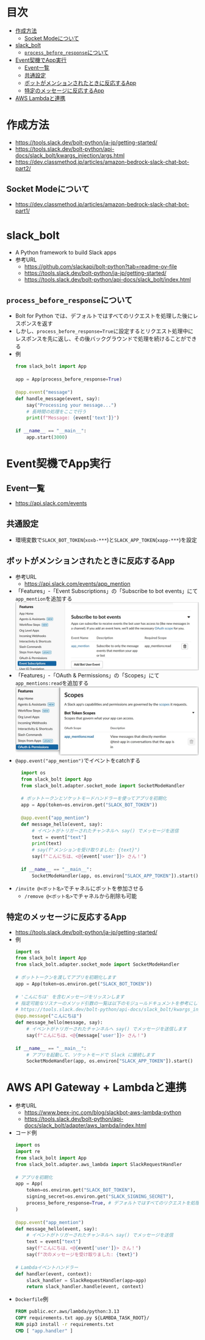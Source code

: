 # 目次 <!-- omit in toc -->
<!-- TOC -->

- [作成方法](#作成方法)
  - [Socket Modeについて](#socket-modeについて)
- [slack_bolt](#slack_bolt)
  - [`process_before_response`について](#process_before_responseについて)
- [Event契機でApp実行](#event契機でapp実行)
  - [Event一覧](#event一覧)
  - [共通設定](#共通設定)
  - [ボットがメンションされたときに反応するApp](#ボットがメンションされたときに反応するapp)
  - [特定のメッセージに反応するApp](#特定のメッセージに反応するapp)
- [AWS Lambdaと連携](#aws-lambdaと連携)

<!-- /TOC -->

# 作成方法
- https://tools.slack.dev/bolt-python/ja-jp/getting-started/
- https://tools.slack.dev/bolt-python/api-docs/slack_bolt/kwargs_injection/args.html
- https://dev.classmethod.jp/articles/amazon-bedrock-slack-chat-bot-part2/

## Socket Modeについて
- https://dev.classmethod.jp/articles/amazon-bedrock-slack-chat-bot-part1/

# slack_bolt
- A Python framework to build Slack apps
- 参考URL
  - https://github.com/slackapi/bolt-python?tab=readme-ov-file
  - https://tools.slack.dev/bolt-python/ja-jp/getting-started/
  - https://tools.slack.dev/bolt-python/api-docs/slack_bolt/index.html

## `process_before_response`について
- Bolt for Python では、デフォルトではすべてのリクエストを処理した後にレスポンスを返す
- しかし、`process_before_response=True`に設定するとリクエスト処理中にレスポンスを先に返し、その後バックグラウンドで処理を続けることができる
- 例  
  ```python
  from slack_bolt import App

  app = App(process_before_response=True)

  @app.event("message")
  def handle_message(event, say):
      say("Processing your message...")
      # 長時間の処理をここで行う
      print(f"Message: {event['text']}")

  if __name__ == "__main__":
      app.start(3000)
  ```

# Event契機でApp実行
## Event一覧
- https://api.slack.com/events

## 共通設定
- 環境変数で`SLACK_BOT_TOKEN`(`xoxb-***`)と`SLACK_APP_TOKEN`(`xapp-***`)を設定

## ボットがメンションされたときに反応するApp
- 参考URL
  - https://api.slack.com/events/app_mention
- 「Features」-「Event Subscriptions」の「Subscribe to bot events」にて`app_mention`を追加する  
  ![](./image/event_subscriptions_app_mention.jpg)
- 「Features」-「OAuth & Permissions」の「Scopes」にて`app_mentions:read`を追加する  
  ![](./image/permission_for_app_mention.jpg)
- `@app.event("app_mention")`でイベントをcatchする  
  ```python
    import os
    from slack_bolt import App
    from slack_bolt.adapter.socket_mode import SocketModeHandler

    # ボットトークンとソケットモードハンドラーを使ってアプリを初期化
    app = App(token=os.environ.get("SLACK_BOT_TOKEN"))

    @app.event("app_mention")
    def message_hello(event, say):
        # イベントがトリガーされたチャンネルへ say() でメッセージを送信
        text = event["text"]
        print(text)
        # say(f"メンションを受け取りました: {text}")
        say(f"こんにちは、<@{event['user']}> さん！")

    if __name__ == "__main__":
        SocketModeHandler(app, os.environ["SLACK_APP_TOKEN"]).start() # アプリを起動
  ```
- `/invite @<ボット名>`でチャネルにボットを参加させる
  - `/remove @<ボット名>`でチャネルから削除も可能

## 特定のメッセージに反応するApp
- https://tools.slack.dev/bolt-python/ja-jp/getting-started/
- 例  
  ```python
  import os
  from slack_bolt import App
  from slack_bolt.adapter.socket_mode import SocketModeHandler

  # ボットトークンを渡してアプリを初期化します
  app = App(token=os.environ.get("SLACK_BOT_TOKEN"))

  # 'こんにちは' を含むメッセージをリッスンします
  # 指定可能なリスナーのメソッド引数の一覧は以下のモジュールドキュメントを参考にしてください：
  # https://tools.slack.dev/bolt-python/api-docs/slack_bolt/kwargs_injection/args.html
  @app.message("こんにちは")
  def message_hello(message, say):
      # イベントがトリガーされたチャンネルへ say() でメッセージを送信します
      say(f"こんにちは、<@{message['user']}> さん！")

  if __name__ == "__main__":
      # アプリを起動して、ソケットモードで Slack に接続します
      SocketModeHandler(app, os.environ["SLACK_APP_TOKEN"]).start()
  ```

# AWS API Gateway + Lambdaと連携
- 参考URL
  - https://www.beex-inc.com/blog/slackbot-aws-lambda-python
  - https://tools.slack.dev/bolt-python/api-docs/slack_bolt/adapter/aws_lambda/index.html
- コード例  
  ```python
  import os
  import re
  from slack_bolt import App
  from slack_bolt.adapter.aws_lambda import SlackRequestHandler

  # アプリを初期化
  app = App(
      token=os.environ.get("SLACK_BOT_TOKEN"),
      signing_secret=os.environ.get("SLACK_SIGNING_SECRET"),
      process_before_response=True, # デフォルトではすべてのリクエストを処理した後にレスポンスを返すが、Trueにすることでリクエストを処理する前にレスポンスを返す
  )

  @app.event("app_mention")
  def message_hello(event, say):
      # イベントがトリガーされたチャンネルへ say() でメッセージを送信
      text = event["text"]
      say(f"こんにちは、<@{event['user']}> さん！")
      say(f"次のメッセージを受け取りました: {text}")

  # Lambdaイベントハンドラー
  def handler(event, context):
      slack_handler = SlackRequestHandler(app=app)
      return slack_handler.handle(event, context)
  ```
- `Dockerfile`例  
  ```dockerfile
  FROM public.ecr.aws/lambda/python:3.13
  COPY requirements.txt app.py ${LAMBDA_TASK_ROOT}/
  RUN pip3 install -r requirements.txt
  CMD [ "app.handler" ]
  ```